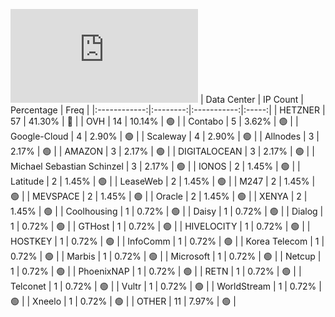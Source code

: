 ![Diagramm](https://github.com/111STAVR111/props/blob/main/Celestia/Testnet/Decentralization/1/README.md)
| Data Center | IP Count | Percentage | Freq |
|:------------:|:--------:|:-----------:|:-----:|
| HETZNER | 57 | 41.30% | 🔴 |
| OVH | 14 | 10.14% | 🟢 |
| Contabo | 5 | 3.62% | 🟢 |
| Google-Cloud | 4 | 2.90% | 🟢 |
| Scaleway | 4 | 2.90% | 🟢 |
| Allnodes | 3 | 2.17% | 🟢 |
| AMAZON | 3 | 2.17% | 🟢 |
| DIGITALOCEAN | 3 | 2.17% | 🟢 |
| Michael Sebastian Schinzel | 3 | 2.17% | 🟢 |
| IONOS | 2 | 1.45% | 🟢 |
| Latitude | 2 | 1.45% | 🟢 |
| LeaseWeb | 2 | 1.45% | 🟢 |
| M247 | 2 | 1.45% | 🟢 |
| MEVSPACE | 2 | 1.45% | 🟢 |
| Oracle | 2 | 1.45% | 🟢 |
| XENYA | 2 | 1.45% | 🟢 |
| Coolhousing | 1 | 0.72% | 🟢 |
| Daisy | 1 | 0.72% | 🟢 |
| Dialog | 1 | 0.72% | 🟢 |
| GTHost | 1 | 0.72% | 🟢 |
| HIVELOCITY | 1 | 0.72% | 🟢 |
| HOSTKEY | 1 | 0.72% | 🟢 |
| InfoComm | 1 | 0.72% | 🟢 |
| Korea Telecom | 1 | 0.72% | 🟢 |
| Marbis | 1 | 0.72% | 🟢 |
| Microsoft | 1 | 0.72% | 🟢 |
| Netcup | 1 | 0.72% | 🟢 |
| PhoenixNAP | 1 | 0.72% | 🟢 |
| RETN | 1 | 0.72% | 🟢 |
| Telconet | 1 | 0.72% | 🟢 |
| Vultr | 1 | 0.72% | 🟢 |
| WorldStream | 1 | 0.72% | 🟢 |
| Xneelo | 1 | 0.72% | 🟢 |
| OTHER | 11 | 7.97% | 🟢 |